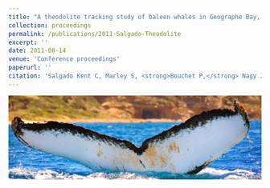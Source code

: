 ```yaml
---
title: "A theodolite tracking study of baleen whales in Geographe Bay, Western Australia"
collection: proceedings
permalink: /publications/2011-Salgado-Theodolite
excerpt: ''
date: 2011-08-14  
venue: 'Conference proceedings'
paperurl: ''
citation: 'Salgado Kent C, Marley S, <strong>Bouchet P,</strong> Nagy J. 2011. A theodolite tracking study of baleen whales in Geographe Bay, Western Australia. <em>Proceedings of the 48<sup>th</sup> Annual Australian Marine Science Association (AMSA) Conference</em>, Fremantle, WA – 3 to 7 July 2011'
---
```


<img src='/images/Salgado2011-Theodolite-hero.jpg'>
<br>
